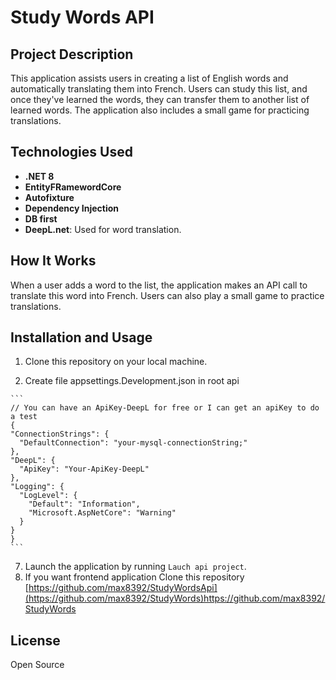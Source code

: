 # Study Words API

## Project Description

This application assists users in creating a list of English words and automatically translating them into French. Users can study this list, and once they've learned the words, they can transfer them to another list of learned words. The application also includes a small game for practicing translations.

## Technologies Used

- **.NET 8**
- **EntityFRamewordCore**
- **Autofixture**
- **Dependency Injection**
- **DB first**
- **DeepL.net**: Used for word translation.

## How It Works

When a user adds a word to the list, the application makes an API call to translate this word into French. Users can also play a small game to practice translations.

## Installation and Usage

1. Clone this repository on your local machine.

3. Create file appsettings.Development.json in root api
  ````
```
// You can have an ApiKey-DeepL for free or I can get an apiKey to do a test
{
  "ConnectionStrings": {
    "DefaultConnection": "your-mysql-connectionString;"
  },
  "DeepL": {
    "ApiKey": "Your-ApiKey-DeepL"
  },
  "Logging": {
    "LogLevel": {
      "Default": "Information",
      "Microsoft.AspNetCore": "Warning"
    }
  }
}
```
````
7. Launch the application by running `Lauch api project`.
9. If you want frontend application Clone this repository [https://github.com/max8392/StudyWordsApi](https://github.com/max8392/StudyWords)https://github.com/max8392/StudyWords

## License

Open Source
